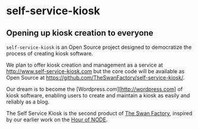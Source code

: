 # self-service-kiosk

## Opening up kiosk creation to everyone

`self-service-kiosk` is an Open Source project designed to democratize the process of creating kiosk software.

We plan to offer kiosk creation and management as a service at http://www.self-service-kiosk.com but the core code will be available as Open Source at https://github.com/TheSwanFactory/self-service-kiosk/.

Our dream is to become the [Wordpress.com][http://wordpress.com] of kiosk software, enabling users to create and maintain a kiosk as easily and reliably as a blog.

The Self Service Kiosk is the second product of [The Swan Factory](http://www.theswanfactory.com), inspired by our earlier work on the [Hour of NODE](http://hourofnode.org).
